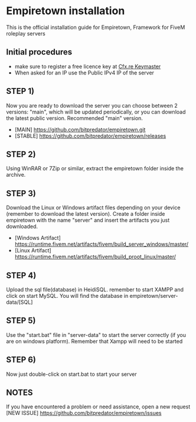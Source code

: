# Empiretown installation

This is the official installation guide for Empiretown, Framework for FiveM roleplay servers

## Initial procedures
- make sure to register a free licence key at [Cfx.re Keymaster](https://keymaster.fivem.net/)
- When asked for an IP use the Public IPv4 IP of the server

## STEP 1)
Now you are ready to download the server you can choose between 2 versions: "main", which will be updated periodically, or you can download the latest public version.
Recommended "main" version.
- [MAIN] https://github.com/bitpredator/empiretown.git
- [STABLE] https://github.com/bitpredator/empiretown/releases

## STEP 2)
Using WinRAR or 7Zip or similar, extract the empiretown folder inside the archive.

## STEP 3)
Download the Linux or Windows artifact files depending on your device (remember to download the latest version). Create a folder inside empiretown with the name "server" and insert the artifacts you just downloaded.
- [Windows Artifact] https://runtime.fivem.net/artifacts/fivem/build_server_windows/master/
- [Linux Artifact] https://runtime.fivem.net/artifacts/fivem/build_proot_linux/master/


## STEP 4)
Upload the sql file(database) in HeidiSQL. remember to start XAMPP and click on start MySQL.
You will find the database in empiretown/server-data/[SQL]

## STEP 5)
Use the "start.bat" file in "server-data" to start the server correctly (if you are on windows platform).
Remember that Xampp will need to be started

## STEP 6) 
Now just double-click on start.bat to start your server

## NOTES
If you have encountered a problem or need assistance, open a new request 
[NEW ISSUE] https://github.com/bitpredator/empiretown/issues